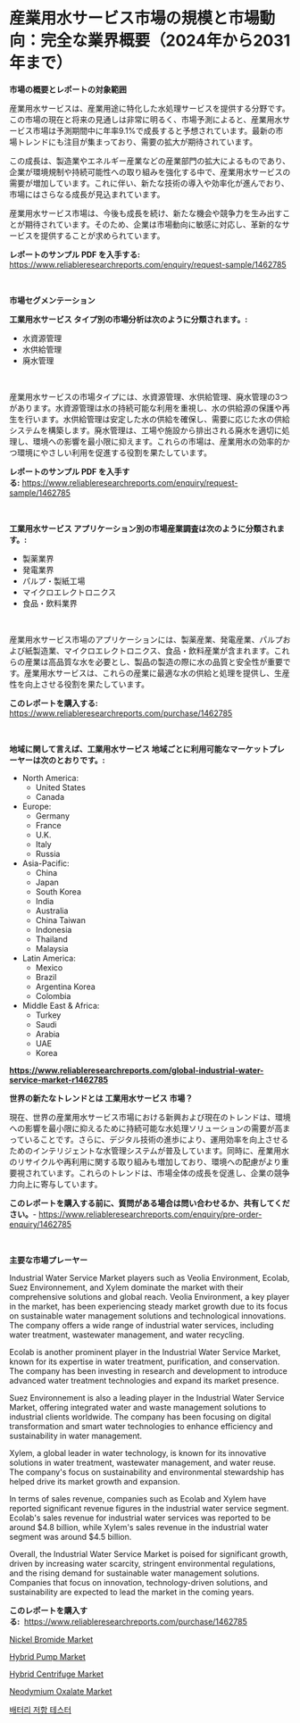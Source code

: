 <p><h1>産業用水サービス市場の規模と市場動向：完全な業界概要（2024年から2031年まで）</h1></p><p><strong>市場の概要とレポートの対象範囲</strong></p>
<p><p>産業用水サービスは、産業用途に特化した水処理サービスを提供する分野です。この市場の現在と将来の見通しは非常に明るく、市場予測によると、産業用水サービス市場は予測期間中に年率9.1%で成長すると予想されています。最新の市場トレンドにも注目が集まっており、需要の拡大が期待されています。</p><p>この成長は、製造業やエネルギー産業などの産業部門の拡大によるものであり、企業が環境規制や持続可能性への取り組みを強化する中で、産業用水サービスの需要が増加しています。これに伴い、新たな技術の導入や効率化が進んでおり、市場にはさらなる成長が見込まれています。</p><p>産業用水サービス市場は、今後も成長を続け、新たな機会や競争力を生み出すことが期待されています。そのため、企業は市場動向に敏感に対応し、革新的なサービスを提供することが求められています。</p></p>
<p><strong>レポートのサンプル PDF を入手する:</strong> <a href="https://www.reliableresearchreports.com/enquiry/request-sample/1462785">https://www.reliableresearchreports.com/enquiry/request-sample/1462785</a></p>
<p>&nbsp;</p>
<p><strong>市場セグメンテーション</strong></p>
<p><strong>工業用水サービス タイプ別の市場分析は次のように分類されます。:</strong></p>
<p><ul><li>水資源管理</li><li>水供給管理</li><li>廃水管理</li></ul></p>
<p>&nbsp;</p>
<p><p>産業用水サービスの市場タイプには、水資源管理、水供給管理、廃水管理の3つがあります。水資源管理は水の持続可能な利用を重視し、水の供給源の保護や再生を行います。水供給管理は安定した水の供給を確保し、需要に応じた水の供給システムを構築します。廃水管理は、工場や施設から排出される廃水を適切に処理し、環境への影響を最小限に抑えます。これらの市場は、産業用水の効率的かつ環境にやさしい利用を促進する役割を果たしています。</p></p>
<p><strong>レポートのサンプル PDF を入手する:</strong>&nbsp;<a href="https://www.reliableresearchreports.com/enquiry/request-sample/1462785">https://www.reliableresearchreports.com/enquiry/request-sample/1462785</a></p>
<p>&nbsp;</p>
<p><strong> 工業用水サービス アプリケーション別の市場産業調査は次のように分類されます。:</strong></p>
<p><ul><li>製薬業界</li><li>発電業界</li><li>パルプ・製紙工場</li><li>マイクロエレクトロニクス</li><li>食品・飲料業界</li></ul></p>
<p>&nbsp;</p>
<p><p>産業用水サービス市場のアプリケーションには、製薬産業、発電産業、パルプおよび紙製造業、マイクロエレクトロニクス、食品・飲料産業が含まれます。これらの産業は高品質な水を必要とし、製品の製造の際に水の品質と安全性が重要です。産業用水サービスは、これらの産業に最適な水の供給と処理を提供し、生産性を向上させる役割を果たしています。</p></p>
<p><strong>このレポートを購入する:</strong>&nbsp; <a href="https://www.reliableresearchreports.com/purchase/1462785">https://www.reliableresearchreports.com/purchase/1462785</a></p>
<p>&nbsp;</p>
<p><strong>地域に関して言えば、工業用水サービス 地域ごとに利用可能なマーケットプレーヤーは次のとおりです。:</strong></p>
<p><ul>
    <li>
        North America:
        <ul>
            <li>United States</li>
            <li>Canada</li>
        </ul>
    </li>
    <li>
        Europe:
        <ul>
            <li>Germany</li>
            <li>France</li>
            <li>U.K.</li>
            <li>Italy</li>
            <li>Russia</li>
        </ul>
    </li>
    <li>
        Asia-Pacific:
        <ul>
            <li>China</li>
            <li>Japan</li>
            <li>South Korea</li>
            <li>India</li>
            <li>Australia</li>
            <li>China Taiwan</li>
            <li>Indonesia</li>
            <li>Thailand</li>
            <li>Malaysia</li>
        </ul>
    </li>
    <li>
        Latin America:
        <ul>
            <li>Mexico</li>
            <li>Brazil</li>
            <li>Argentina Korea</li>
            <li>Colombia</li>
        </ul>
    </li>
    <li>
        Middle East & Africa:
        <ul>
            <li>Turkey</li>
            <li>Saudi</li>
            <li>Arabia</li>
            <li>UAE</li>
            <li>Korea</li>
        </ul>
    </li>
    </ul></p>
<p><strong><a href="https://www.reliableresearchreports.com/global-industrial-water-service-market-r1462785">https://www.reliableresearchreports.com/global-industrial-water-service-market-r1462785</a></strong>&nbsp;</p>
<p><strong>世界の新たなトレンドとは 工業用水サービス 市場？</strong></p>
<p><p>現在、世界の産業用水サービス市場における新興および現在のトレンドは、環境への影響を最小限に抑えるために持続可能な水処理ソリューションの需要が高まっていることです。さらに、デジタル技術の進歩により、運用効率を向上させるためのインテリジェントな水管理システムが普及しています。同時に、産業用水のリサイクルや再利用に関する取り組みも増加しており、環境への配慮がより重要視されています。これらのトレンドは、市場全体の成長を促進し、企業の競争力向上に寄与しています。</p></p>
<p><strong>このレポートを購入する前に、質問がある場合は問い合わせるか、共有してください。</strong>- <a href="https://www.reliableresearchreports.com/enquiry/pre-order-enquiry/1462785">https://www.reliableresearchreports.com/enquiry/pre-order-enquiry/1462785</a></p>
<p>&nbsp;</p>
<p><strong>主要な市場プレーヤー</strong></p>
<p><p>Industrial Water Service Market players such as Veolia Environment, Ecolab, Suez Environnement, and Xylem dominate the market with their comprehensive solutions and global reach. Veolia Environment, a key player in the market, has been experiencing steady market growth due to its focus on sustainable water management solutions and technological innovations. The company offers a wide range of industrial water services, including water treatment, wastewater management, and water recycling.</p><p>Ecolab is another prominent player in the Industrial Water Service Market, known for its expertise in water treatment, purification, and conservation. The company has been investing in research and development to introduce advanced water treatment technologies and expand its market presence.</p><p>Suez Environnement is also a leading player in the Industrial Water Service Market, offering integrated water and waste management solutions to industrial clients worldwide. The company has been focusing on digital transformation and smart water technologies to enhance efficiency and sustainability in water management.</p><p>Xylem, a global leader in water technology, is known for its innovative solutions in water treatment, wastewater management, and water reuse. The company's focus on sustainability and environmental stewardship has helped drive its market growth and expansion.</p><p>In terms of sales revenue, companies such as Ecolab and Xylem have reported significant revenue figures in the industrial water service segment. Ecolab's sales revenue for industrial water services was reported to be around $4.8 billion, while Xylem's sales revenue in the industrial water segment was around $4.5 billion.</p><p>Overall, the Industrial Water Service Market is poised for significant growth, driven by increasing water scarcity, stringent environmental regulations, and the rising demand for sustainable water management solutions. Companies that focus on innovation, technology-driven solutions, and sustainability are expected to lead the market in the coming years.</p></p>
<p><strong>このレポートを購入する:</strong>&nbsp;&nbsp;<a href="https://www.reliableresearchreports.com/purchase/1462785">https://www.reliableresearchreports.com/purchase/1462785</a></p>
<p><p><a href="https://issuu.com/reportprime-2/docs/nickel-bromide-market-size-2030.pptx">Nickel Bromide Market</a></p><p><a href="https://github.com/globismark/Market-Research-Report-List-2/blob/main/hybrid-pump-market.md">Hybrid Pump Market</a></p><p><a href="https://github.com/prosalinda88/Market-Research-Report-List-4/blob/main/hybrid-centrifuge-market.md">Hybrid Centrifuge Market</a></p><p><a href="https://issuu.com/reportprime-2/docs/neodymium-oxalate-market-size-2030.pptx">Neodymium Oxalate Market</a></p><p><a href="https://github.com/Tristiarton768456/Market-Research-Report-List-1/blob/main/793777827952.md">배터리 저항 테스터</a></p></p>